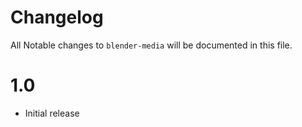 # Changelog

All Notable changes to `blender-media` will be documented in this file.

# 1.0
- Initial release

